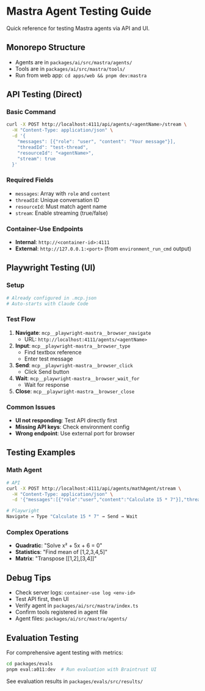 # Mastra Agent Testing Guide

Quick reference for testing Mastra agents via API and UI.

## Monorepo Structure
- Agents are in `packages/ai/src/mastra/agents/`
- Tools are in `packages/ai/src/mastra/tools/`
- Run from web app: `cd apps/web && pnpm dev:mastra`

## API Testing (Direct)

### Basic Command
```bash
curl -X POST http://localhost:4111/api/agents/<agentName>/stream \
  -H "Content-Type: application/json" \
  -d '{
    "messages": [{"role": "user", "content": "Your message"}],
    "threadId": "test-thread",
    "resourceId": "<agentName>",
    "stream": true
  }'
```

### Required Fields
- `messages`: Array with `role` and `content`
- `threadId`: Unique conversation ID
- `resourceId`: Must match agent name
- `stream`: Enable streaming (true/false)

### Container-Use Endpoints
- **Internal**: `http://<container-id>:4111`
- **External**: `http://127.0.0.1:<port>` (from `environment_run_cmd` output)

## Playwright Testing (UI)

### Setup
```yaml
# Already configured in .mcp.json
# Auto-starts with Claude Code
```

### Test Flow
1. **Navigate**: `mcp__playwright-mastra__browser_navigate`
   - URL: `http://localhost:4111/agents/<agentName>`
2. **Input**: `mcp__playwright-mastra__browser_type`
   - Find textbox reference
   - Enter test message
3. **Send**: `mcp__playwright-mastra__browser_click`
   - Click Send button
4. **Wait**: `mcp__playwright-mastra__browser_wait_for`
   - Wait for response
5. **Close**: `mcp__playwright-mastra__browser_close`

### Common Issues
- **UI not responding**: Test API directly first
- **Missing API keys**: Check environment config
- **Wrong endpoint**: Use external port for browser

## Testing Examples

### Math Agent
```bash
# API
curl -X POST http://localhost:4111/api/agents/mathAgent/stream \
  -H "Content-Type: application/json" \
  -d '{"messages":[{"role":"user","content":"Calculate 15 * 7"}],"threadId":"test","resourceId":"mathAgent","stream":true}'

# Playwright
Navigate → Type "Calculate 15 * 7" → Send → Wait
```

### Complex Operations
- **Quadratic**: "Solve x² + 5x + 6 = 0"
- **Statistics**: "Find mean of [1,2,3,4,5]"
- **Matrix**: "Transpose [[1,2],[3,4]]"

## Debug Tips
- Check server logs: `container-use log <env-id>`
- Test API first, then UI
- Verify agent in `packages/ai/src/mastra/index.ts`
- Confirm tools registered in agent file
- Agent files: `packages/ai/src/mastra/agents/`

## Evaluation Testing

For comprehensive agent testing with metrics:

```bash
cd packages/evals
pnpm eval:a011:dev  # Run evaluation with Braintrust UI
```

See evaluation results in `packages/evals/src/results/`